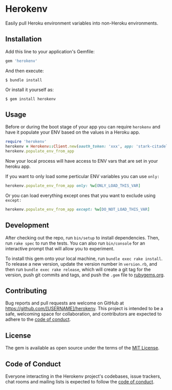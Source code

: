 # Herokenv

Easily pull Heroku environment variables into non-Heroku environments.

## Installation

Add this line to your application's Gemfile:

```ruby
gem 'herokenv'
```

And then execute:

    $ bundle install

Or install it yourself as:

    $ gem install herokenv

## Usage

Before or during the boot stage of your app you can require `herokenv` and have it populate your ENV
based on the values in a Heroku app.

```ruby
require 'herokenv'
herokenv = Herokenv::Client.new(oauth_token: 'xxx', app: 'stark-citadel-2145')
herokenv.populate_env_from_app
```

Now your local process will have access to ENV vars that are set in your heroku app.

If you want to only load some perticular ENV variables you can use `only:`

```ruby
herokenv.populate_env_from_app only: %w[ONLY_LOAD_THIS_VAR]
```

Or you can load everything except ones that you want to exclude using `except:`

```ruby
herokenv.populate_env_from_app except: %w[DO_NOT_LOAD_THIS_VAR]
```

## Development

After checking out the repo, run `bin/setup` to install dependencies. Then, run `rake spec` to run the tests. You can also run `bin/console` for an interactive prompt that will allow you to experiment.

To install this gem onto your local machine, run `bundle exec rake install`. To release a new version, update the version number in `version.rb`, and then run `bundle exec rake release`, which will create a git tag for the version, push git commits and tags, and push the `.gem` file to [rubygems.org](https://rubygems.org).

## Contributing

Bug reports and pull requests are welcome on GitHub at https://github.com/[USERNAME]/herokenv. This project is intended to be a safe, welcoming space for collaboration, and contributors are expected to adhere to the [code of conduct](https://github.com/[USERNAME]/herokenv/blob/master/CODE_OF_CONDUCT.md).


## License

The gem is available as open source under the terms of the [MIT License](https://opensource.org/licenses/MIT).

## Code of Conduct

Everyone interacting in the Herokenv project's codebases, issue trackers, chat rooms and mailing lists is expected to follow the [code of conduct](https://github.com/[USERNAME]/herokenv/blob/master/CODE_OF_CONDUCT.md).
